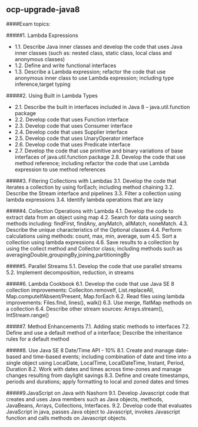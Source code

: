 ocp-upgrade-java8
-----------------

####Exam topics:

#####1. Lambda Expressions
- 1.1. Describe Java inner classes and develop the code that uses Java inner classes (such as: nested class, static class, local class and anonymous classes)
- 1.2. Define and write functional interfaces
- 1.3. Describe a Lambda expression; refactor the code that use anonymous inner class to use Lambda expression; including type inference,target typing

#####2. Using Built in Lambda Types
- 2.1. Describe the built in interfaces included in Java 8 – java.util.function package
- 2.2. Develop code that uses Function interface
- 2.3. Develop code that uses Consumer interface
- 2.4. Develop code that uses Supplier interface
- 2.5. Develop code that uses UnaryOperator interface
- 2.6. Develop code that uses Predicate interface
- 2.7. Develop the code that use primitive and binary variations of base interfaces of java.util.function package
2.8. Develop the code that use method reference; including refactor the code that use Lambda expression to use method references

#####3. Filtering Collections with Lambdas
3.1. Develop the code that iterates a collection by using forEach; including method chaining
3.2. Describe the Stream interface and pipelines
3.3. Filter a collection using lambda expressions
3.4. Identify lambda operations that are lazy

#####4. Collection Operations with Lambda
4.1. Develop the code to extract data from an object using map
4.2. Search for data using search methods including: findFirst, findAny, anyMatch, allMatch, noneMatch.
4.3. Describe the unique characteristics of the Optional classes
4.4. Perform calculations using methods: count, max, min, average, sum
4.5. Sort a collection using lambda expressions
4.6. Save results to a collection by using the collect method and Collector class; including methods such as averagingDouble,groupingBy,joining,partitioningBy

#####5. Parallel Streams
5.1. Develop the code that use parallel streams
5.2. Implement decomposition, reduction, in streams

#####6. Lambda Cookbook
6.1. Develop the code that use Java SE 8 collection improvements: Colleciton.removeIf, List.replaceAll, Map.computeIfAbsent/Present, Map.forEach
6.2. Read files using lambda improvements: Files.find, lines(), walk()
6.3. Use merge, flatMap methods on a collection
6.4. Describe other stream sources: Arrays.stream(), IntStream.range()

#####7. Method Enhancements
7.1. Adding static methods to interfaces
7.2. Define and use a default method of a interface; Describe the inheritance rules for a default method

#####8. Use Java SE 8 Date/Time API - 10%
8.1. Create and manage date-based and time-based events; including combination of date and time into a single object using  LocalDate, LocalTime, LocalDateTime, Instant, Period, Duration
8.2. Work with dates and times across time-zones and manage changes resulting from daylight savings
8.3. Define and create timestamps, periods and durations; apply formatting to local and zoned dates and times

#####9.JavaScript on Java with Nashorn
9.1. Develop Javascript code that creates and uses Java members such as Java objects, methods, JavaBeans, Arrays, Collections, Interfaces.
9.2. Develop code that  evaluates JavaScript in java, passes Java object to Javascript, invokes Javascript function and calls methods on Javascript objects.
